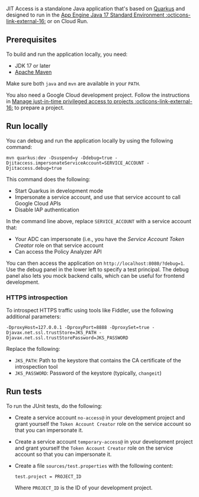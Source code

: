 
JIT Access is a standalone Java application that's based on [Quarkus](https://quarkus.io/) and designed to run in the
[App Engine Java 17 Standard Environment :octicons-link-external-16:](https://cloud.google.com/appengine/docs/standard/java-gen2/runtime)
or on Cloud Run.

## Prerequisites

To build and run the application locally, you need:

* JDK 17 or later
* [Apache Maven](https://maven.apache.org/download.cgi)

Make sure both `java` and `mvn` are available in your `PATH`.

You also need a Google Cloud development project. Follow the instructions in
[Manage just-in-time privileged access to projects :octicons-link-external-16:](https://cloud.google.com/architecture/manage-just-in-time-privileged-access-to-project) to prepare a project.


## Run locally

You can debug and run the application locally by using the following command:

    mvn quarkus:dev -Dsuspend=y -Ddebug=true -Djitaccess.impersonateServiceAccount=SERVICE_ACCOUNT -Djitaccess.debug=true

This command does the following:
* Start Quarkus in development mode
* Impersonate a service account, and use that service account to call Google Cloud APIs
* Disable IAP authentication

In the command line above, replace `SERVICE_ACCOUNT` with a service account that:
* Your ADC can impersonate (i.e., you have the _Service Account Token Creator_ role on that service account
* Can access the Policy Analyzer API

You can then access the application on `http://localhost:8080/?debug=1`. Use the debug panel in the lower left
to specify a test principal. The debug panel also lets you mock backend calls, which can be useful for frontend
development.


### HTTPS introspection

To introspect HTTPS traffic using tools like Fiddler, use the following additional parameters:

    -DproxyHost=127.0.0.1 -DproxyPort=8888 -DproxySet=true -Djavax.net.ssl.trustStore=JKS_PATH -Djavax.net.ssl.trustStorePassword=JKS_PASSWORD


Replace the following:

*   `JKS_PATH`: Path to the keystore that contains the CA certificate of the introspection tool
*   `JKS_PASSWORD`: Password of the keystore (typically, `changeit`)


## Run tests

To run the JUnit tests, do the following:

*   Create a service account `no-access@` in your development project and grant yourself the `Token Account Creator`
    role on the service account so that you can impersonate it.
*   Create a service account `temporary-access@` in your development project and grant yourself the `Token Account Creator`
    role on the service account so that you can impersonate it.
*   Create a file `sources/test.properties` with the following content:
  
        test.project = PROJECT_ID 

    Where `PROJECT_ID` is the ID of your development project.